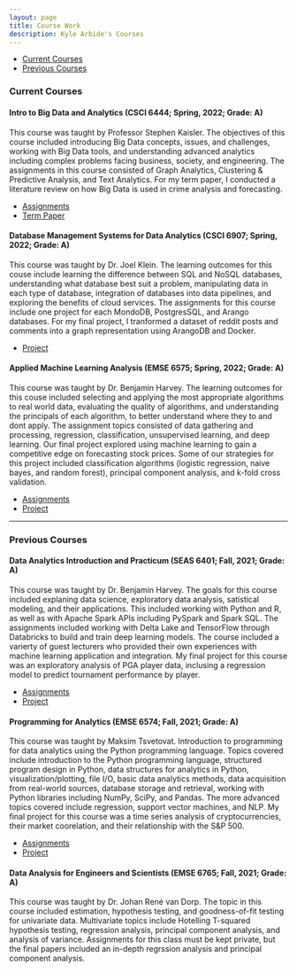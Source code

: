 ```yaml
---
layout: page
title: Course Work
description: Kyle Arbide's Courses
---
```


<div class="navbar">
    <div class="navbar-inner">
        <ul class="nav">
            <li><a href="#current">Current Courses</a></li>
            <li><a href="#old">Previous Courses</a></li>
        </ul>
    </div>
</div>


### <a name="current"></a>Current Courses

#### Intro to Big Data and Analytics (CSCI 6444; Spring, 2022; Grade: A)

This course was taught by Professor Stephen Kaisler. The objectives of this course included introducing Big Data concepts, issues, and challenges, working with Big Data tools, and understanding advanced analytics including complex problems facing business, society, and engineering. The assignments in this course consisted of Graph Analytics, Clustering & Predictive Analysis, and Text Analytics. For my term paper, I conducted a literature review on how Big Data is used in crime analysis and forecasting.

- [Assignments](https://github.com/kylearbide/kylearbide.github.io/tree/master/codeSheets/CSCI6444)
- [Term Paper](https://github.com/kylearbide/kylearbide.github.io/tree/master/Assignments/CSCI6444)

#### Database Management Systems for Data Analytics (CSCI 6907; Spring, 2022;        Grade: A)

This course was taught by Dr. Joel Klein. The learning outcomes for this couse include learning the difference between SQL and NoSQL databases, understanding what database best suit a problem, manipulating data in each type of database, integration of databases into data pipelines, and exploring the benefits of cloud services. The assignments for this course include one project for each MondoDB, PostgresSQL, and Arango databases. For my final project, I tranformed a dataset of reddit posts and comments into a graph representation using ArangoDB and Docker.

- [Project](https://github.com/kylearbide/reddit_graph_db)

#### Applied Machine Learning Analysis (EMSE 6575; Spring, 2022; Grade: A)

This course was taught by Dr. Benjamin Harvey. The learning outcomes for this couse included selecting and applying the most appropriate algorithms to real world data, evaluating the quality of algorithms, and understanding the principals of each algorithm, to better understand where they to and dont apply. The assignment topics consisted of data gathering and processing, regression, classification, unsupervised learning, and deep learning. Our final project explored using machine learning to gain a competitive edge on forecasting stock prices. Some of our strategies for this project included classification algorithms (logistic regression, naive bayes, and random forest), principal component analysis, and k-fold cross validation. 

- [Assignments](https://github.com/kylearbide/kylearbide.github.io/tree/master/codeSheets/EMSE6575)
- [Project](https://github.com/kylearbide/Stock-Market-Analysis-EMSE6575)

---

### <a name="old"></a>Previous Courses

#### Data Analytics Introduction and Practicum (SEAS 6401; Fall, 2021; Grade: A)

This course was taught by Dr. Benjamin Harvey. The goals for this course included explaning data science, exploratory data analysis, satistical modeling, and their applications. This included working with Python and R, as well as with Apache Spark APIs including PySpark and Spark SQL. The assignments included working with Delta Lake and TensorFlow through Databricks to build and train deep learning models. The course included a varierty of guest lecturers who provided their own experiences with machine learning application and integration. My final project for this course was an exploratory analysis of PGA player data, inclusing a regression model to predict tournament performance by player.

- [Assignments](https://github.com/kylearbide/kylearbide.github.io/tree/master/codeSheets/SEAS6401)
- [Project](/pages/publpics/GolfDataAnalysis.html)



#### Programming for Analytics (EMSE 6574; Fall, 2021; Grade: A)

This course was taught by Maksim Tsvetovat. Introduction to programming for data analytics using the Python programming language. Topics covered include introduction to the Python programming language, structured program design in Python, data structures for analytics in Python, visualization/plotting, file I/O, basic data analytics methods, data acquisition from real-world sources, database storage and retrieval, working with Python libraries including NumPy, SciPy, and Pandas. The more advanced topics covered include regression, support vector machines, and NLP. My final project for this course was a time series analysis of cryptocurrencies, their market coorelation, and their relationship with the S&P 500.


- [Assignments](https://github.com/kylearbide/kylearbide.github.io/tree/master/codeSheets/EMSE6574)
- [Project](/pages/publpics/CryptoTimeSeries.html)

#### Data Analysis for Engineers and Scientists (EMSE 6765; Fall, 2021; Grade: A)

This course was taught by Dr. Johan René van Dorp. The topic in this course included estimation, hypothesis testing, and goodness-of-fit testing for univariate data. Multivariate topics include Hotelling T-squared hypothesis testing, regression analysis, principal component analysis, and analysis of variance. Assignments for this class must be kept private, but the final papers included an in-depth regrssion analysis and principal component analysis.

